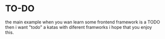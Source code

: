 # TO-DO
the main example when you wan learn some frontend framework is a TODO then i want "todo" a katas  with diferent framworks i hope that you enjoy this.
